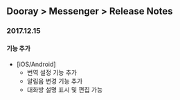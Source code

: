 ## Dooray > Messenger > Release Notes

### 2017.12.15

#### 기능 추가

* [iOS/Android]
	* 번역 설정 기능 추가
	* 알림음 변경 기능 추가
	* 대화방 설명 표시 및 편집 가능

